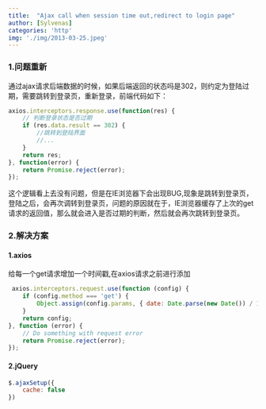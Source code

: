 ```yaml
---
title:  "Ajax call when session time out,redirect to login page"
author: [Sylvenas]
categories: 'http'
img: './img/2013-03-25.jpeg'
---
```

### 1.问题重新
通过ajax请求后端数据的时候，如果后端返回的状态吗是302，则约定为登陆过期，需要跳转到登录页，重新登录，前端代码如下：
``` javascript
axios.interceptors.response.use(function(res) {
    // 判断登录状态是否过期
    if (res.data.result == 302) {
        //跳转到登陆界面
        //...
    }
    return res;
}, function(error) {
    return Promise.reject(error);
});
```
这个逻辑看上去没有问题，但是在IE浏览器下会出现BUG,现象是跳转到登录页，登陆之后，会再次调转到登录页，问题的原因就在于，IE浏览器缓存了上次的get请求的返回值，那么就会进入是否过期的判断，然后就会再次跳转到登录页。

### 2.解决方案

#### 1.axios
给每一个get请求增加一个时间戳,在axios请求之前进行添加
``` javascript
 axios.interceptors.request.use(function (config) {
    if (config.method === 'get') {
        Object.assign(config.params, { date: Date.parse(new Date()) / 1000 })
    }
    return config;
}, function (error) {
    // Do something with request error 
    return Promise.reject(error);
});
```
#### 2.jQuery
``` javascript
$.ajaxSetup({
    cache: false
})
```

